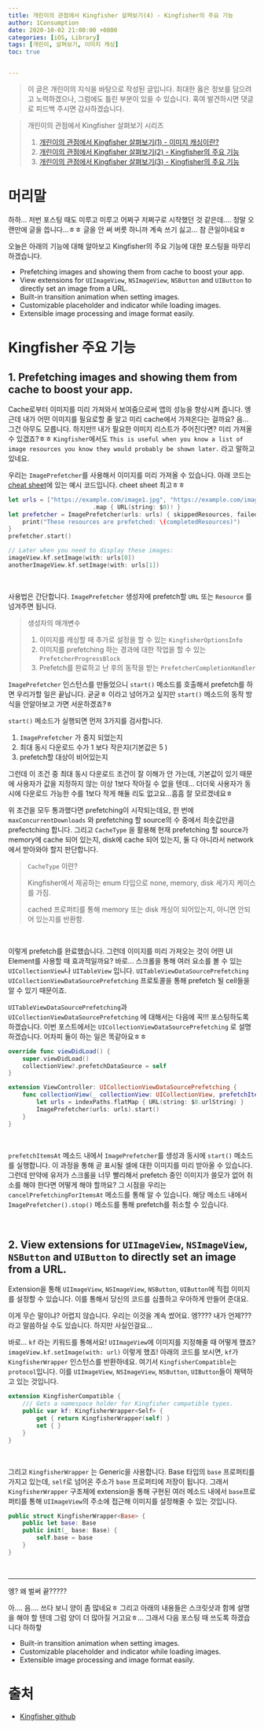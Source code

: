 ```yaml
---
title: 개린이의 관점에서 Kingfisher 살펴보기(4) - Kingfisher의 주요 기능
author: 1Consumption
date: 2020-10-02 21:00:00 +0800
categories: [iOS, Library]
tags: [개린이, 살펴보기, 이미지 캐싱]
toc: true


---
```


> 이 글은 개린이의 지식을 바탕으로 작성된 글입니다. 최대한 옳은 정보를 담으려고 노력하겠으나, 그럼에도 틀린 부분이 있을 수 있습니다. 혹여 발견하시면 댓글로 피드백 주시면 감사하겠습니다.

> 개린이의 관점에서 Kingfisher 살펴보기 시리즈
>
> 1. [개린이의 관점에서 Kingfisher 살펴보기(1) - 이미지 캐싱이란?](https://1consumption.github.io/posts/about-kingfisher(1))
> 2. [개린이의 관점에서 Kingfisher 살펴보기(2) - Kingfisher의 주요 기능](https://1consumption.github.io/posts/about-kingfisher(2))
> 3. [개린이의 관점에서 Kingfisher 살펴보기(3) - Kingfisher의 주요 기능](https://1consumption.github.io/posts/about-kingfisher(3)/)

# 머리말

하하... 저번 포스팅 때도 미루고 미루고 어쩌구 저쩌구로 시작했던 것 같은데.... 정말 오랜만에 글을 씁니다...ㅎㅎ 글을 안 써 버릇 하니까 계속 쓰기 싫고... 참 큰일이네요ㅎ

오늘은 아래의 기능에 대해 알아보고 Kingfisher의 주요 기능에 대한 포스팅을 마무리 하겠습니다.

* Prefetching images and showing them from cache to boost your app.
* View extensions for `UIImageView`, `NSImageView`, `NSButton` and `UIButton` to directly set an image from a URL.
* Built-in transition animation when setting images.
* Customizable placeholder and indicator while loading images.
* Extensible image processing and image format easily.

# Kingfisher 주요 기능

## 1. Prefetching images and showing them from cache to boost your app.

Cache로부터 이미지를 미리 가져와서 보여줌으로써 앱의 성능을 향상시켜 줍니다. 엥 근데 내가 어떤 이미지를 필요로할 줄 알고 미리 cache에서 가져온다는 걸까요? 음... 그건 아무도 모릅니다. 하지만!! 내가 필요한 이미지 리스트가 주어진다면? 미리 가져올 수 있겠죠?ㅎㅎ `Kingfisher`에서도 `This is useful when you know a list of image resources you know they would probably be shown later.` 라고 말하고 있네요. 

우리는 `ImagePrefetcher`를 사용해서 이미지를 미리 가져올 수 있습니다. 아래 코드는 [cheat sheet](https://github.com/onevcat/Kingfisher/wiki/Cheat-Sheet)에 있는 예시 코드입니다. cheet sheet 최고ㅎㅎ

```swift
let urls = ["https://example.com/image1.jpg", "https://example.com/image2.jpg"]
						.map { URL(string: $0)! }
let prefetcher = ImagePrefetcher(urls: urls) { skippedResources, failedResources, completedResources in
    print("These resources are prefetched: \(completedResources)")
}
prefetcher.start()

// Later when you need to display these images:
imageView.kf.setImage(with: urls[0])
anotherImageView.kf.setImage(with: urls[1])
```

<br>

사용법은 간단합니다. `ImagePrefetcher` 생성자에 prefetch할 `URL` 또는 `Resource` 를 넘겨주면 됩니다. 

> 생성자의 매개변수
>
> 1. 이미지를 캐싱할 때 추가로 설정을 할 수 있는 `KingfisherOptionsInfo`
> 2. 이미지를 prefetching 하는 경과에 대한 작업을 할 수 있는 `PrefetcherProgressBlock`
> 3. Prefetch를 완료하고 난 후의 동작을 받는 `PrefetcherCompletionHandler` 



`ImagePrefetcher` 인스턴스를 만들었으니 `start()` 메소드를 호출해서 prefetch를 하면 우리가할 일은 끝납니다. 굳굳ㅎ 이라고 넘어가고 싶지만 `start()` 메소드의 동작 방식을 안알아보고 가면 서운하겠죠?ㅎ

 `start()` 메소드가 실행되면 먼저 3가지를 검사합니다.

1.  `ImagePrefetcher` 가 중지 되었는지
2. 최대 동시 다운로드 수가 1 보다 작은지(기본값은 5 )
3. prefetch할 대상이 비어있는지

그런데 이 조건 중 최대 동시 다운로드 조건이 잘 이해가 안 가는데, 기본값이 있기 때문에 사용자가 값을 지정하지 않는 이상 1보다 작아질 수 없을 텐데... 더더욱 사용자가 동시에 다운로드 가능한 수를 1보다 작게 해둘 리도 없고요...흠흠 잘 모르겠네요ㅎ

위 조건을 모두 통과했다면 prefetching이 시작되는데요, 한 번에 `maxConcurrentDownloads` 와 prefetching 할 source의 수 중에서 최솟값만큼 prefectching 합니다. 그리고 `CacheType` 을 활용해 현재 prefetching 할 source가 memory에 cache 되어 있는지, disk에 cache 되어 있는지, 둘 다 아니라서 network에서 받아와야 할지 판단합니다. 

> `CacheType`  이란?
>
> Kingfisher에서 제공하는 enum 타입으로 none, memory, disk 세가지 케이스를 가짐.
>
> cached 프로퍼티를 통해 memory 또는 disk 캐싱이 되어있는지, 아니면 안되어 있는지를 반환함.

<br>

이렇게 prefetch를 완료했습니다. 그런데 이미지를 미리 가져오는 것이 어떤 UI Element를 사용할 때 효과적일까요? 바로... 스크롤을 통해 여러 요소를 볼 수 있는 `UICollectionView`나 `UITableView` 입니다.  `UITableViewDataSourcePrefetching` `UICollectionViewDataSourcePrefetching` 프로토콜을 통해 prefetch 될 cell들을 알 수 있기 때문이죠.

`UITableViewDataSourcePrefetching`과 `UICollectionViewDataSourcePrefetching` 에 대해서는 다음에 꼭!!! 포스팅하도록 하겠습니다. 이번 포스트에서는  `UICollectionViewDataSourcePrefetching` 로 설명하겠습니다. 어차피 둘이 하는 일은 똑같아요ㅎㅎ

```swift
override func viewDidLoad() {
    super.viewDidLoad()
    collectionView?.prefetchDataSource = self
}

extension ViewController: UICollectionViewDataSourcePrefetching {
    func collectionView(_ collectionView: UICollectionView, prefetchItemsAt indexPaths: [IndexPath]) {
        let urls = indexPaths.flatMap { URL(string: $0.urlString) }
        ImagePrefetcher(urls: urls).start()
    }
}
```

<br>

`prefetchItemsAt`  메소드 내에서 `ImagePrefetcher`를 생성과 동시에 `start()` 메소드를 실행합니다. 이 과정을 통해 곧 표시될 셀에 대한 이미지를 미리 받아올 수 있습니다. 그런데 만약에 유저가 스크롤을 너무 빨리해서 prefetch 중인 이미지가 쓸모가 없어 취소를 해야 한다면 어떻게 해야 할까요? 그 시점을 우리는 `cancelPrefetchingForItemsAt` 메소드를 통해 알 수 있습니다. 해당 메소드 내에서 `ImagePrefetcher().stop()` 메소드를 통해 prefetch를 취소할 수 있습니다. 

<br>

## 2. View extensions for `UIImageView`, `NSImageView`, `NSButton` and `UIButton` to directly set an image from a URL.

Extension을 통해 `UIImageView`, `NSImageView`, `NSButton`,  `UIButton`에 직접 이미지를 설정할 수 있습니다. 이를 통해서 당신의 코드를 심플하고 우아하게 만들어 준대요. 

이게 무슨 말이냐? 어렵지 않습니다. 우리는 이것을 계속 썼어요. 엥???? 내가 언제??? 라고 말씀하실 수도 있습니다. 하지만 사실인걸요... 

바로... `kf` 라는 키워드를 통해서요! `UIImageView`에 이미지를 지정해줄 때 어떻게 했죠? `imageView.kf.setImage(with: url)` 이렇게 했죠! 아래의 코드를 보시면, `kf`가 `KingfisherWrapper` 인스턴스를 반환하네요. 여기서 `KingfisherCompatible`는 `protocol`입니다. 이를 `UIImageView`, `NSImageView`, `NSButton`,  `UIButton`들이 채택하고 있는 것입니다. 

``` swift
extension KingfisherCompatible {
    /// Gets a namespace holder for Kingfisher compatible types.
    public var kf: KingfisherWrapper<Self> {
        get { return KingfisherWrapper(self) }
        set { }
    }
}
```

<br>

그리고 `KingfisherWrapper` 는 Generic을 사용합니다. Base 타입의 `base` 프로퍼티를 가지고 있는데, `self`로 넘어온 주소가 `base` 프로퍼티에 저장이 됩니다. 그래서 `KingfisherWrapper` 구조체에 extension을 통해 구현된 여러 메소드 내에서 `base`프로퍼티를 통해 `UIImageView`의 주소에 접근해 이미지를 설정해줄 수 있는 것입니다.

```swift
public struct KingfisherWrapper<Base> {
    public let base: Base
    public init(_ base: Base) {
        self.base = base
    }
}
```

<br>

-----------------------------------------------------------------

엥? 왜 벌써 끝?????

아.... 음.... 쓰다 보니 양이 좀 많네요ㅎ 그리고 아래의 내용들은 스크릿샷과 함께 설명을 해야 할 텐데 그럼 양이 더 많아질 거고요ㅎ... 그래서 다음 포스팅 때 쓰도록 하겠습니다 하하핳

* Built-in transition animation when setting images.
* Customizable placeholder and indicator while loading images.
* Extensible image processing and image format easily.

# 출처

* [Kingfisher github](https://github.com/onevcat/Kingfisher)